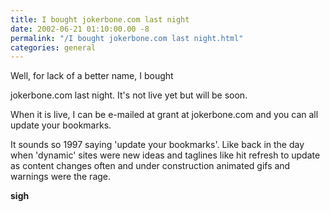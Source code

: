 ```yaml
---
title: I bought jokerbone.com last night
date: 2002-06-21 01:10:00.00 -8
permalink: "/I bought jokerbone.com last night.html"
categories: general
---
```

Well, for lack of a better name, I bought

jokerbone.com last night. It's not live yet but will be soon.

When it is live, I can be e-mailed at grant at jokerbone.com and you can all update your bookmarks.

It sounds so 1997 saying 'update your bookmarks'. Like back in the day when 'dynamic' sites were new ideas and taglines like hit refresh to update as content changes often and under construction animated gifs and warnings were the rage.

**sigh**

